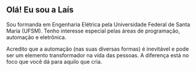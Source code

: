 ## Olá! Eu sou a Laís

Sou formanda em Engenharia Elétrica pela Universidade Federal de Santa Maria (UFSM). Tenho interesse especial pelas áreas de programação, automação e eletrônica.

Acredito que a automação (nas suas diversas formas) é inevitável e pode ser um elemento transformador na vida das pessoas. A diferença está no foco que você dá para aquilo que cria.
